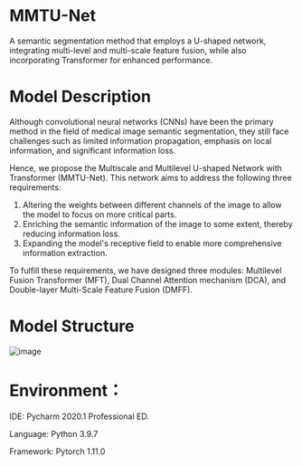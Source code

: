 # MMTU-Net
 A semantic segmentation method that employs a U-shaped network, integrating multi-level and multi-scale feature fusion, while also incorporating Transformer for enhanced performance.

# Model Description

Although convolutional neural networks (CNNs) have been the primary method in the field of medical image semantic segmentation, they still face challenges such as limited information propagation, emphasis on local information, and significant information loss.

Hence, we propose the Multiscale and Multilevel U-shaped Network with Transformer (MMTU-Net). This network aims to address the following three requirements:
1. Altering the weights between different channels of the image to allow the model to focus on more critical parts.
2. Enriching the semantic information of the image to some extent, thereby reducing information loss.
3. Expanding the model's receptive field to enable more comprehensive information extraction.

To fulfill these requirements, we have designed three modules: Multilevel Fusion Transformer (MFT), Dual Channel Attention mechanism (DCA), and Double-layer Multi-Scale Feature Fusion (DMFF).

# Model Structure

![image](https://github.com/YF-W/MMTU-Net/assets/66008255/9de7e4a3-e45a-48ec-8779-bb402b1c9a4e)

# Environment：
IDE: Pycharm 2020.1 Professional ED.

Language: Python 3.9.7

Framework: Pytorch 1.11.0
